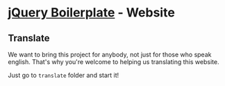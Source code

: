 # [jQuery Boilerplate](https://github.com/zenorocha/jquery-boilerplate/) - Website

## Translate
We want to bring this project for anybody, not just for those who speak english.
That's why you're welcome to helping us translating this website.

Just go to `translate` folder and start it!
